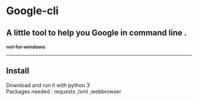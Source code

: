 # Google-cli  

## A little tool to help you Google in command line .  

~~not for windows~~  

____

## Install 

Download and run it with python 3  
Packages needed : requests ,lxml ,webbrowser 
